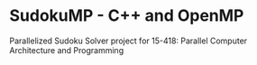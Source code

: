 # SudokuMP - C++ and OpenMP
Parallelized Sudoku Solver project for 15-418: Parallel Computer Architecture and Programming
